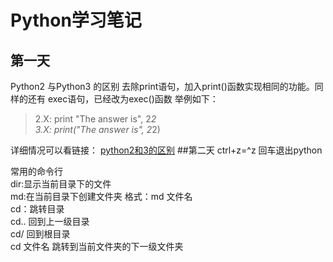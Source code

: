 # Python学习笔记
## 第一天 
Python2 与Python3 的区别
去除print语句，加入print()函数实现相同的功能。同样的还有 exec语句，已经改为exec()函数 
举例如下：
> 2.X: print "The answer is", 2*2    
> 3.X: print("The answer is", 2*2) 

详细情况可以看链接：
[python2和3的区别](http://www.cnblogs.com/codingmylife/archive/2010/06/06/1752807.html)
##第二天
ctrl+z=^z 回车退出python  

常用的命令行  
dir:显示当前目录下的文件  
md:在当前目录下创建文件夹  格式：md 文件名  
cd：跳转目录  
cd.. 回到上一级目录  
cd/  回到根目录  
cd 文件名 跳转到当前文件夹的下一级文件夹
